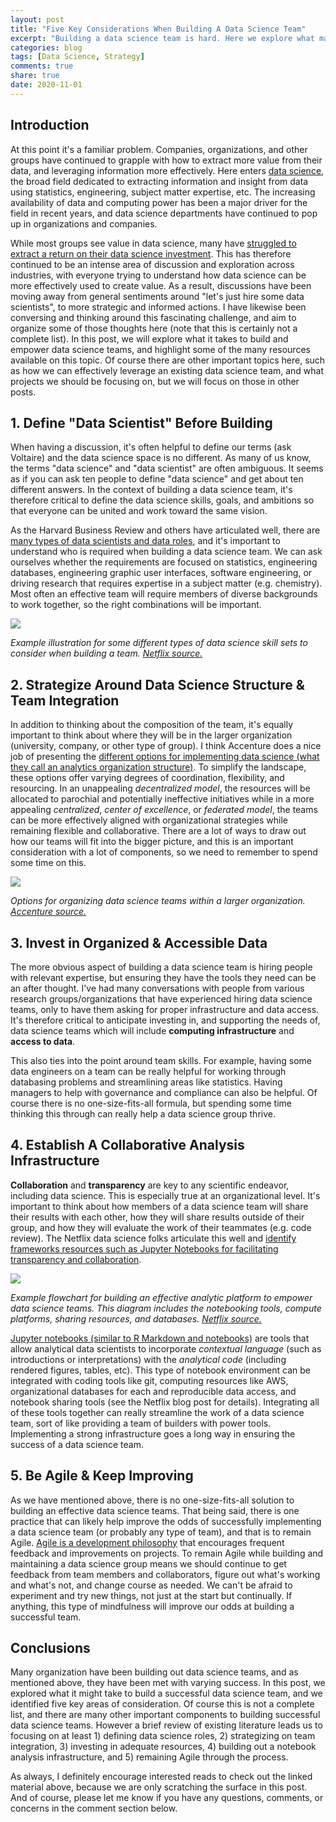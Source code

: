 ```yaml
---
layout: post
title: "Five Key Considerations When Building A Data Science Team"
excerpt: "Building a data science team is hard. Here we explore what may lead to success."
categories: blog
tags: [Data Science, Strategy]
comments: true
share: true
date: 2020-11-01
---
```


## Introduction

At this point it's a familiar problem. Companies, organizations, and other groups have continued to grapple with how to extract more value from their data, and leveraging information more effectively. Here enters [data science](https://en.wikipedia.org/wiki/Data_science), the broad field dedicated to extracting information and insight from data using statistics, engineering, subject matter expertise, etc. The increasing availability of data and computing power has been a major driver for the field in recent years, and data science departments have continued to pop up in organizations and companies.

While most groups see value in data science, many have [struggled to extract a return on their data science investment](https://www.wired.com/story/companies-rushing-use-ai-few-see-payoff/). This has therefore continued to be an intense area of discussion and exploration across industries, with everyone trying to understand how data science can be more effectively used to create value. As a result, discussions have been moving away from general sentiments around "let's just hire some data scientists", to more strategic and informed actions. I have likewise been conversing and thinking around this fascinating challenge, and aim to organize some of those thoughts here (note that this is certainly not a complete list). In this post, we will explore what it takes to build and empower data science teams, and highlight some of the many resources available on this topic. Of course there are other important topics here, such as how we can effectively leverage an existing data science team, and what projects we should be focusing on, but we will focus on those in other posts.

## 1. Define "Data Scientist" Before Building

When having a discussion, it's often helpful to define our terms (ask Voltaire) and the data science space is no different. As many of us know, the terms "data science" and "data scientist" are often ambiguous. It seems as if you can ask ten people to define "data science" and get about ten different answers. In the context of building a data science team, it's therefore critical to define the data science skills, goals, and ambitions so that everyone can be united and work toward the same vision.

As the Harvard Business Review and others have articulated well, there are [many types of data scientists and data roles](https://hbr.org/2018/11/the-kinds-of-data-scientist), and it's important to understand who is required when building a data science team. We can ask ourselves whether the requirements are focused on statistics, engineering databases, engineering graphic user interfaces, software engineering, or  driving research that requires expertise in a subject matter (e.g. chemistry). Most often an effective team will require members of diverse backgrounds to work together, so the right combinations will be important.

![](../../../images/netlifx-ds-skill-examples.jpeg)

*Example illustration for some different types of data science skill sets to consider when building a team. [Netflix source.](https://netflixtechblog.com/notebook-innovation-591ee3221233)*

## 2. Strategize Around Data Science Structure & Team Integration

In addition to thinking about the composition of the team, it's equally important to think about where they will be in the larger organization (university, company, or other type of group). I think Accenture does a nice job of presenting the [different options for implementing data science (what they call an analytics organization structure)](https://www.accenture.com/us-en/~/media/accenture/conversion-assets/dotcom/documents/global/pdf/industries_2/accenture-building-analytics-driven-organization.pdf). To simplify the landscape, these options offer varying degrees of coordination, flexibility, and resourcing. In an unappealing *decentralized model*, the resources will be allocated to parochial and potentially ineffective initiatives while in a more appealing *centralized*, *center of excellence*, or *federated model*, the teams can be more effectively aligned with organizational strategies while remaining flexible and collaborative. There are a lot of ways to draw out how our teams will fit into the bigger picture, and this is an important consideration with a lot of components, so we need to remember to spend some time on this.

![](../../../images/AccentureExamples.jpeg)

*Options for organizing data science teams within a larger organization. [Accenture source.](https://www.accenture.com/us-en/~/media/accenture/conversion-assets/dotcom/documents/global/pdf/industries_2/accenture-building-analytics-driven-organization.pdf)*

## 3. Invest in Organized & Accessible Data

The more obvious aspect of building a data science team is hiring people with relevant expertise, but ensuring they have the tools they need can be an after thought. I've had many conversations with people from various research groups/organizations that have experienced hiring data science teams, only to have them asking for proper infrastructure and data access. It's therefore critical to anticipate investing in, and supporting the needs of, data science teams which will include **computing infrastructure** and **access to data**.

This also ties into the point around team skills. For example, having some data engineers on a team can be really helpful for working through databasing problems and streamlining areas like statistics. Having managers to help with governance and compliance can also be helpful. Of course there is no one-size-fits-all formula, but spending some time thinking this through can really help a data science group thrive.

## 4. Establish A Collaborative Analysis Infrastructure

**Collaboration** and **transparency** are key to any scientific endeavor, including data science. This is especially true at an organizational level. It's important to think about how members of a data science team will share their results with each other, how they will share results outside of their group, and how they will evaluate the work of their teammates (e.g. code review). The Netflix data science folks articulate this well and [identify frameworks resources such as Jupyter Notebooks for facilitating transparency and collaboration](https://netflixtechblog.com/notebook-innovation-591ee3221233).

![](../../../images/netflix-example-scheme.jpeg)

*Example flowchart for building an effective analytic platform to empower data science teams. This diagram includes the notebooking tools, compute platforms, sharing resources, and databases. [Netflix source.](https://netflixtechblog.com/notebook-innovation-591ee3221233)*

[Jupyter notebooks (similar to R Markdown and notebooks)](https://jupyter.org) are tools that allow analytical data scientists to incorporate *contextual language* (such as introductions or interpretations) with the *analytical code* (including rendered figures, tables, etc). This type of notebook environment can be integrated with coding tools like git, computing resources like AWS, organizational databases for each and reproducible data access, and notebook sharing tools (see the Netflix blog post for details). Integrating all of these tools together can really streamline the work of a data science team, sort of like providing a team of builders with power tools. Implementing a strong infrastructure goes a long way in ensuring the success of a data science team.

## 5. Be Agile & Keep Improving

As we have mentioned above, there is no one-size-fits-all solution to building an effective data science teams. That being said, there is one practice that can likely help improve the odds of successfully implementing a data science team (or probably any type of team), and that is to remain Agile. [Agile is a development philosophy](https://en.wikipedia.org/wiki/Agile_software_development) that encourages frequent feedback and improvements on projects. To remain Agile while building and maintaining a data science group means we should continue to get feedback from team members and collaborators, figure out what's working and what's not, and change course as needed. We can't be afraid to experiment and try new things, not just at the start but continually. If anything, this type of mindfulness will improve our odds at building a successful team.

## Conclusions

Many organization have been building out data science teams, and as mentioned above, they have been met with varying success. In this post, we explored what it might take to build a successful data science team, and we identified five key areas of consideration. Of course this is not a complete list, and there are many other important components to building successful data science teams. However a brief review of existing literature leads us to focusing on at least 1) defining data science roles, 2) strategizing on team integration, 3) investing in adequate resources, 4) building out a notebook analysis infrastructure, and 5) remaining Agile through the process.

As always, I definitely encourage interested reads to check out the linked material above, because we are only scratching the surface in this post. And of course, please let me know if you have any questions, comments, or concerns in the comment section below.

